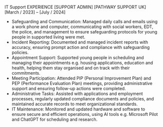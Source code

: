 IT Support
EXPERIENCE
[SUPPORT ADMIN] [PATHWAY SUPPORT UK]
[March / 2023] – [July / 2024]
-	Safeguarding and Communication: Managed daily calls and emails using a work phone and computer, communicating with social workers, EDT, the police, and management to ensure safeguarding protocols for young people in supported living were met.
-	Incident Reporting: Documented and managed incident reports with accuracy, ensuring prompt action and compliance with safeguarding policies.
-	Appointment Support: Supported young people in scheduling and managing their appointments e.g. housing applications, education and health, helping them stay organised and on track with their commitments.
-	Meeting Participation: Attended PIP (Personal Improvement Plan) and PEP (Performance Evaluation Plan) meetings, providing administrative support and ensuring follow-up actions were completed.
-	 Administrative Tasks: Assisted with applications and employment processes, regularly updated compliance documents and policies, and maintained accurate records to meet organizational standards.
-	IT Maintenance: Monitored and updated hardware and software to ensure secure and efficient operations, using AI tools e.g. Microsoft Pilot and ChatGPT for scheduling and research.




